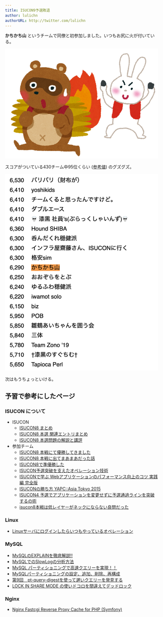 ```yaml
---
title: ISUCON9予選敗退
author: lulichn
authorURL: http://twitter.com/lulichn
---
```


**かちかち山** というチームで同僚と初参加しました。いつもお尻に火が付いている。  

![かちかち山](assets/kachikachiyama.png)


スコアがついている430チーム中95位くらい ([参考値](http://isucon.net/archives/53789925.html)) のグズグズ。  

![かちかち山](assets/isucon9pre-score.png)

次はもうちょっといける。

## 予習で参考にしたページ

### ISUCON について

* ISUCON
  * [ISUCON8 まとめ](http://isucon.net/archives/52388756.html)
  * [ISUCON8 本選 関連エントリまとめ](http://isucon.net/archives/52585409.html)
  * [ISUCON8 本選問題の解説と講評](http://isucon.net/archives/52598691.html)
* 参加チーム
  * [ISUCON8 本戦にて優勝してきました](https://blog.whywrite.it/2018/10/22/isucon8-final/)
  * [ISUCON8 本戦に出てまあまあだった話](https://hikalium.hatenablog.jp/entry/2018/10/20/225806)
  * [ISUCON8で準優勝した](https://math314.hateblo.jp/entry/2018/10/30/005125)
  * [ISUCON予選突破を支えたオペレーション技術](https://blog.yuuk.io/entry/web-operations-isucon)
  * [ISUCONで学ぶ Webアプリケーションのパフォーマンス向上のコツ 実践編 完全版](https://www.slideshare.net/kazeburo/isucon-summerclass2014action2final)
  * [ISUCONの勝ち方 YAPC::Asia Tokyo 2015](https://www.slideshare.net/kazeburo/isucon-yapcasia-tokyo-2015)
  * [ISUCON4 予選でアプリケーションを変更せずに予選通過ラインを突破するの術](https://kazeburo.hatenablog.com/entry/2014/10/14/170129)
  * [isucon8本戦は低レイヤーがネックにならない良問だった](https://chy72.hatenablog.com/entry/2018/10/29/212154)

### Linux

* [Linuxサーバにログインしたらいつもやっているオペレーション](https://blog.yuuk.io/entry/linux-server-operations)

### MySQL

* [MySQLのEXPLAINを徹底解説!!](http://nippondanji.blogspot.com/2009/03/mysqlexplain.html)
* [MySQLでのSlowLogの分析方法](https://qiita.com/tamano/items/50c7d7ee08b133a18b97)
* [MySQL パーティショニングで高速クエリーを実現！！](https://hit.hateblo.jp/entry/mysql/PARTITION)
* [MySQLパーティショニングの設定、追加、削除、再構成](https://qiita.com/colorrabbit/items/d81c6daff4800d735bdc)
* [第9回　pt-query-digestを使って遅いクエリーを発見する](http://gihyo.jp/dev/serial/01/mysql-road-construction-news/0009)
* [LOCK IN SHARE MODE の使いドコロを間違えてデッドロック](https://ngyuki.hatenablog.com/entry/2013/04/22/151042)

### Nginx

* [Nginx Fastcgi Reverse Proxy Cache for PHP (Symfony)](https://medium.com/@stefan.poeltl/nginx-fastcgi-reverse-proxy-cache-for-php-symfony-d98d8eccf11e)